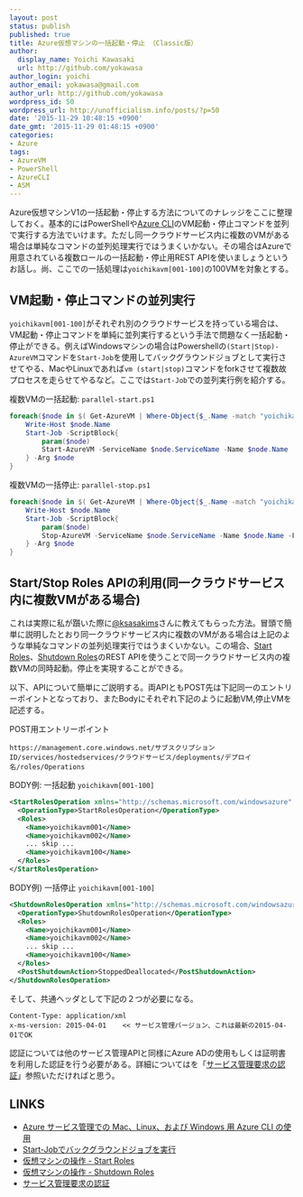 ```yaml
---
layout: post
status: publish
published: true
title: Azure仮想マシンの一括起動・停止 （Classic版）
author:
  display_name: Yoichi Kawasaki
  url: http://github.com/yokawasa
author_login: yoichi
author_email: yokawasa@gmail.com
author_url: http://github.com/yokawasa
wordpress_id: 50
wordpress_url: http://unofficialism.info/posts/?p=50
date: '2015-11-29 10:48:15 +0900'
date_gmt: '2015-11-29 01:48:15 +0900'
categories:
- Azure
tags:
- AzureVM
- PowerShell
- AzureCLI
- ASM
---
```


Azure仮想マシンV1の一括起動・停止する方法についてのナレッジをここに整理しておく。基本的にはPowerShellや[Azure CLI](https://azure.microsoft.com/ja-jp/documentation/articles/virtual-machines-command-line-tools/)のVM起動・停止コマンドを並列で実行する方法でいけます。ただし同一クラウドサービス内に複数のVMがある場合は単純なコマンドの並列処理実行ではうまくいかない。その場合はAzureで用意されている複数ロールの一括起動・停止用REST APIを使いましょうというお話し。尚、ここでの一括処理は`yoichikavm[001-100]`の100VMを対象とする。

## VM起動・停止コマンドの並列実行

`yoichikavm[001-100]`がそれぞれ別のクラウドサービスを持っている場合は、VM起動・停止コマンドを単純に並列実行するという手法で問題なく一括起動・停止ができる。例えばWindowsマシンの場合はPowershellの`(Start|Stop)-AzureVM`コマンドを`Start-Job`を使用してバックグラウンドジョブとして実行させてやる、MacやLinuxであれば`vm (start|stop)`コマンドをforkさせて複数故プロセスを走らせてやるなど。ここでは`Start-Job`での並列実行例を紹介する。

複数VMの一括起動: `parallel-start.ps1`
```powershell
foreach($node in $( Get-AzureVM | Where-Object{$_.Name -match "yoichikavm*"}) ) {
    Write-Host $node.Name
    Start-Job -ScriptBlock{
        param($node)
        Start-AzureVM -ServiceName $node.ServiceName -Name $node.Name
    } -Arg $node
}
```

複数VMの一括停止: `parallel-stop.ps1`
```powershell
foreach($node in $( Get-AzureVM | Where-Object{$_.Name -match "yoichikavm*"}) ) {
    Write-Host $node.Name
    Start-Job -ScriptBlock{
        param($node)
        Stop-AzureVM -ServiceName $node.ServiceName -Name $node.Name -Force
    } -Arg $node
}
```

## Start/Stop Roles APIの利用(同一クラウドサービス内に複数VMがある場合)

これは実際に私が躓いた際に[@ksasakims](https://twitter.com/ksasakims)さんに教えてもらった方法。冒頭で簡単に説明したとおり同一クラウドサービス内に複数のVMがある場合は上記のような単純なコマンドの並列処理実行ではうまくいかない。この場合、[Start Roles](https://msdn.microsoft.com/ja-jp/library/azure/dn469419.aspx)、[Shutdown Roles](https://msdn.microsoft.com/ja-jp/library/azure/dn469421.aspx)のREST APIを使うことで同一クラウドサービス内の複数VMの同時起動。停止を実現することができる。

以下、APIについて簡単にご説明する。両APIともPOST先は下記同一のエントリーポイントとなっており、またBodyにそれぞれ下記のように起動VM,停止VMを記述する。

POST用エントリーポイント
```
https://management.core.windows.net/サブスクリプションID/services/hostedservices/クラウドサービス/deployments/デプロイ名/roles/Operations
```

BODY例: 一括起動 `yoichikavm[001-100]`
```xml
<StartRolesOperation xmlns="http://schemas.microsoft.com/windowsazure" xmlns:i="http://www.w3.org/2001/XMLSchema-instance">
  <OperationType>StartRolesOperation</OperationType>
  <Roles>
    <Name>yoichikavm001</Name>
    <Name>yoichikavm002</Name>
    ... skip ...
    <Name>yoichikavm100</Name>
  </Roles>
</StartRolesOperation>
```

BODY例) 一括停止 `yoichikavm[001-100]`
```xml
<ShutdownRolesOperation xmlns="http://schemas.microsoft.com/windowsazure" xmlns:i="http://www.w3.org/2001/XMLSchema-instance">
  <OperationType>ShutdownRolesOperation</OperationType>
  <Roles>
    <Name>yoichikavm001</Name>
    <Name>yoichikavm002</Name>
    ... skip ...
    <Name>yoichikavm100</Name>
  </Roles>
  <PostShutdownAction>StoppedDeallocated</PostShutdownAction>
</ShutdownRolesOperation>
```

そして、共通ヘッダとして下記の２つが必要になる。
```
Content-Type: application/xml
x-ms-version: 2015-04-01    << サービス管理バージョン、これは最新の2015-04-01でOK
```

認証については他のサービス管理APIと同様にAzure ADの使用もしくは証明書を利用した認証を行う必要がある。詳細についてはを「[サービス管理要求の認証](https://msdn.microsoft.com/ja-jp/library/azure/ee460782.aspx)」参照いただければと思う。

## LINKS

- [Azure サービス管理での Mac、Linux、および Windows 用 Azure CLI の使用](https://azure.microsoft.com/ja-jp/documentation/articles/virtual-machines-command-line-tools/)
- [Start-Jobでバックグラウンドジョブを実行](https://technet.microsoft.com/ja-jp/library/hh849698.aspx)
- [仮想マシンの操作 - Start Roles](https://msdn.microsoft.com/ja-jp/library/azure/dn469419.aspx)
- [仮想マシンの操作 - Shutdown Roles](https://msdn.microsoft.com/ja-jp/library/azure/dn469421.aspx)
- [サービス管理要求の認証](https://msdn.microsoft.com/ja-jp/library/azure/ee460782.aspx)
